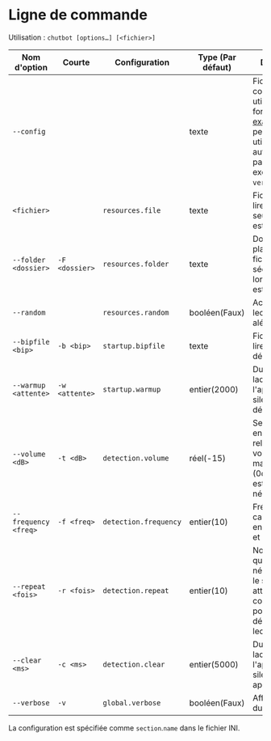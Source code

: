 # Ligne de commande

Utilisation : `chutbot [options…] [<fichier>]`

Nom d'option|Courte|Configuration|Type (Par défaut)|Description
---|---|---|---|--
`--config`| | |texte|Fichier de configuration à utiliser. Au format INI. Voir [example.ini](../example.ini). Ne peut pas être utilisé avec les autres paramètres excepté `--verbose`.
`<fichier>`| |`resources.file`|texte|Fichier son à lire lorsque le seuil de volume est atteint.
`--folder <dossier>`|`-F <dossier>`|`resources.folder`|texte|Dossier où sont placés les fichiers à lire en séquence lorsque le seuil est atteint.
`--random`| |`resources.random`|booléen(Faux)|Active la lecture aléatoire.
`--bipfile <bip>`|`-b <bip>`|`startup.bipfile`|texte|Fichier son à lire au démarrage.
`--warmup <attente>`|`-w <attente>`|`startup.warmup`|entier(2000)|Durée pendant laquelle l'appareil est silencieux au démarrage.
`--volume <dB>`|`-t <dB>`|`detection.volume`|réel(-15)|Seuil de volume en décibel, relative au volume maximum (0dB). La valeur est attendu négative.
`--frequency <freq>`|`-f <freq>`|`detection.frequency`|entier(10)|Fréquence de calcul du seuil en Hz, entre 1 et 55.
`--repeat <fois>`|`-r <fois>`|`detection.repeat`|entier(10)|Nombre de fois qu'il est nécessaire que le seuil soit atteint continuellement pour déclencher la lecture.
`--clear <ms>`|`-c <ms>`|`detection.clear`|entier(5000)|Durée pendant laquelle l'appareil est silencieux après la lecture.
`--verbose`|`-v`|`global.verbose`|booléen(Faux)|Afficher l'état du programme.

La configuration est spécifiée comme `section`.`name` dans le fichier INI.
